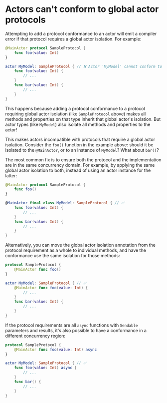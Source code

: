 # Actors can't conform to global actor protocols

Attempting to add a protocol conformance to an actor will emit a compiler error if that protocol requires a global actor isolation. For example:

```swift
@MainActor protocol SampleProtocol {
    func foo(value: Int)
}

actor MyModel: SampleProtocol { // ❌ Actor 'MyModel' cannot conform to global actor isolated protocol 'SampleProtocol'
    func foo(value: Int) {
        // ...
    }
    func bar(value: Int) {
        // ...
    }
}
```

This happens because adding a protocol conformance to a protocol requiring global actor isolation (like `SampleProtocol` above) makes all methods and properties on that type inherit that global actor's isolation. But actor types (like `MyModel`) also isolate all methods and properties to the actor!

This makes actors incompatible with protocols that require a global actor isolation. Consider the `foo()` function in the example above: should it be isolated to the `@MainActor`, or to an instance of `MyModel`? What about `bar()`?

The most common fix is to ensure both the protocol and the implementation are in the same concurrency domain. For example, by applying the same global actor isolation to both, instead of using an actor instance for the latter:
```swift
@MainActor protocol SampleProtocol {
    func foo()
}

@MainActor final class MyModel: SampleProtocol { // ✅
    func foo(value: Int) {
        // ...
    }
    func bar(value: Int) {
        // ...
    }
}
```

Alternatively, you can move the global actor isolation annotation from the protocol requirement as a whole to individual methods, and have the conformance use the same isolation for those methods:
```swift
protocol SampleProtocol {
    @MainActor func foo()
}

actor MyModel: SampleProtocol { // ✅
    @MainActor func foo(value: Int) {
        // ...
    }
    func bar(value: Int) {
        // ...
    }
}
```

If the protocol requirements are all `async` functions with `Sendable` parameters and results, it's also possible to have a conformance in a different concurrency region:
```swift
protocol SampleProtocol {
    @MainActor func foo(value: Int) async
}

actor MyModel: SampleProtocol { // ✅
    func foo(value: Int) async {
        // ...
    }
    func bar() {
        // ...
    }
}
```
